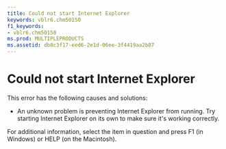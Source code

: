 ```yaml
---
title: Could not start Internet Explorer
keywords: vblr6.chm50150
f1_keywords:
- vblr6.chm50150
ms.prod: MULTIPLEPRODUCTS
ms.assetid: db8c3f17-eed6-2e1d-06ee-3f4419aa2b87
---
```



# Could not start Internet Explorer

This error has the following causes and solutions:



- An unknown problem is preventing Internet Explorer from running. Try starting Internet Explorer on its own to make sure it's working correctly.
    

For additional information, select the item in question and press F1 (in Windows) or HELP (on the Macintosh).

